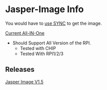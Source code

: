 # Jasper-Image Info

You would have to [use SYNC](../../how/Using-SYNC-to-get-the-Image.md) to get the image.

[Current All-IN-One](https://link.getsync.com/#f=Jasper-All-IN-ONE&sz=14E8&t=2&s=MG2GR2EHPJQIX5UMYH6WYDO4PUHO2C7UTDISYTKVJ7OXGPFCW5TQ&i=CS7L3WXHJWY6TAKCWMIMGASZWAMUPG3M6&v=2.3)
  * Should Support All Version of the RPI.
    * Tested with CHIP
    * Tested With RPI1/2/3

## Releases
[Jasper Image V1.5](v1.5/README.md)
